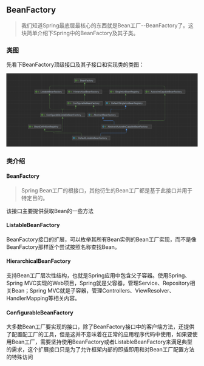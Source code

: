 ## BeanFactory

> 我们知道Spring最底层最核心的东西就是Bean工厂--BeanFactory了。这块简单介绍下Spring中的BeanFactory及其子类。

### 类图

先看下BeanFactory顶级接口及其子接口和实现类的类图：

![image-20220724180845442](../../img/image-20220724180845442.png)

### 类介绍

#### BeanFactory

> Spring Bean工厂的根接口，其他衍生的Bean工厂都是基于此接口并用于特定目的。

该接口主要提供获取Bean的一些方法

#### ListableBeanFactory

BeanFactory接口的扩展，可以枚举其所有Bean实例的Bean工厂实现，而不是像BeanFactory那样逐个尝试按照名称查找Bean。

#### HierarchicalBeanFactory

支持Bean工厂层次性结构，也就是Spring应用中包含父子容器。使用Spring、Spring MVC实现的Web项目，Spring就是父容器，管理Service、Repository相关Bean；Spring MVC就是子容器，管理Controllers、ViewResolver、HandlerMapping等相关内容。

#### ConfigurableBeanFactory

大多数Bean工厂要实现的接口，除了BeanFactory接口中的客户端方法，还提供了配置配工厂的工具，但是这并不意味着在正常的应用程序代码中使用，如果要使用Bean工厂，需要坚持使用BeanFactory或者ListableBeanFactory来满足典型的需求，这个扩展接口只是为了允许框架内部的即插即用和对Bean工厂配置方法的特殊访问